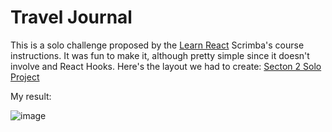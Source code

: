 # Travel Journal

This is a solo challenge proposed by the [Learn React](https://scrimba.com/learn/learnreact) Scrimba's course instructions. 
It was fun to make it, although pretty simple since it doesn't involve and React Hooks. Here's the layout we had to create: [Secton 2 Solo Project](https://www.figma.com/file/QG4cOExkdbIbhSfWJhs2gs/Travel-Journal?node-id=0%3A1)

My result: 

![image](https://user-images.githubusercontent.com/44845754/155024225-926ed228-c890-4059-9610-610b038e5977.png)


